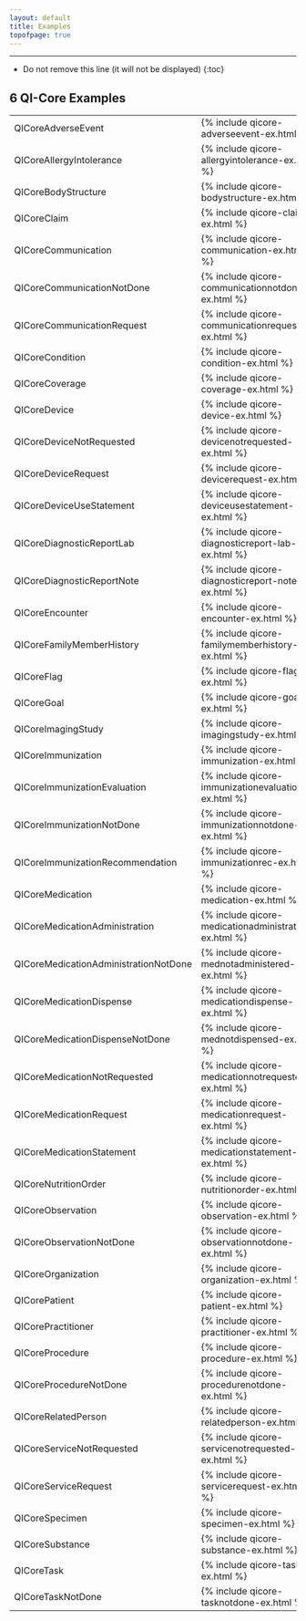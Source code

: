 ```yaml
---
layout: default
title: Examples
topofpage: true
---
```


---

<!-- TOC  the css styling for this is \pages\assets\css\project.css under 'markdown-toc'-->

* Do not remove this line (it will not be displayed)
{:toc}

## 6 QI-Core Examples

<table class="list">
    <tr><td>QICoreAdverseEvent</td><td>{% include qicore-adverseevent-ex.html %}</td></tr>
    <tr><td>QICoreAllergyIntolerance</td><td>{% include qicore-allergyintolerance-ex.html %}</td></tr>
    <tr><td>QICoreBodyStructure</td><td>{% include qicore-bodystructure-ex.html %}</td></tr>
    <tr><td>QICoreClaim</td><td>{% include qicore-claim-ex.html %}</td></tr>
    <tr><td>QICoreCommunication</td><td>{% include qicore-communication-ex.html %}</td></tr>
    <tr><td>QICoreCommunicationNotDone</td><td>{% include qicore-communicationnotdone-ex.html %}</td></tr>
    <tr><td>QICoreCommunicationRequest</td><td>{% include qicore-communicationrequest-ex.html %}</td></tr>
    <tr><td>QICoreCondition</td><td>{% include qicore-condition-ex.html %}</td></tr>
    <tr><td>QICoreCoverage</td><td>{% include qicore-coverage-ex.html %}</td></tr>
    <tr><td>QICoreDevice</td><td>{% include qicore-device-ex.html %}</td></tr>
    <tr><td>QICoreDeviceNotRequested</td><td>{% include qicore-devicenotrequested-ex.html %}</td></tr>
    <tr><td>QICoreDeviceRequest</td><td>{% include qicore-devicerequest-ex.html %}</td></tr>
    <tr><td>QICoreDeviceUseStatement</td><td>{% include qicore-deviceusestatement-ex.html %}</td></tr>
    <tr><td>QICoreDiagnosticReportLab</td><td>{% include qicore-diagnosticreport-lab-ex.html %}</td></tr>
    <tr><td>QICoreDiagnosticReportNote</td><td>{% include qicore-diagnosticreport-note-ex.html %}</td></tr>
    <tr><td>QICoreEncounter</td><td>{% include qicore-encounter-ex.html %}</td></tr>
    <tr><td>QICoreFamilyMemberHistory</td><td>{% include qicore-familymemberhistory-ex.html %}</td></tr>
    <tr><td>QICoreFlag</td><td>{% include qicore-flag-ex.html %}</td></tr>
    <tr><td>QICoreGoal</td><td>{% include qicore-goal-ex.html %}</td></tr>
    <tr><td>QICoreImagingStudy</td><td>{% include qicore-imagingstudy-ex.html %}</td></tr>
    <tr><td>QICoreImmunization</td><td>{% include qicore-immunization-ex.html %}</td></tr>
    <tr><td>QICoreImmunizationEvaluation</td><td>{% include qicore-immunizationevaluation-ex.html %}</td></tr>
    <tr><td>QICoreImmunizationNotDone</td><td>{% include qicore-immunizationnotdone-ex.html %}</td></tr>
    <tr><td>QICoreImmunizationRecommendation</td><td>{% include qicore-immunizationrec-ex.html %}</td></tr>
    <tr><td>QICoreMedication</td><td>{% include qicore-medication-ex.html %}</td></tr>
    <tr><td>QICoreMedicationAdministration</td><td>{% include qicore-medicationadministration-ex.html %}</td></tr>
    <tr><td>QICoreMedicationAdministrationNotDone</td><td>{% include qicore-mednotadministered-ex.html %}</td></tr>
    <tr><td>QICoreMedicationDispense</td><td>{% include qicore-medicationdispense-ex.html %}</td></tr>
    <tr><td>QICoreMedicationDispenseNotDone</td><td>{% include qicore-mednotdispensed-ex.html %}</td></tr>
    <tr><td>QICoreMedicationNotRequested</td><td>{% include qicore-medicationnotrequested-ex.html %}</td></tr>
    <tr><td>QICoreMedicationRequest</td><td>{% include qicore-medicationrequest-ex.html %}</td></tr>
    <tr><td>QICoreMedicationStatement</td><td>{% include qicore-medicationstatement-ex.html %}</td></tr>
    <tr><td>QICoreNutritionOrder</td><td>{% include qicore-nutritionorder-ex.html %}</td></tr>
    <tr><td>QICoreObservation</td><td>{% include qicore-observation-ex.html %}</td></tr>
    <tr><td>QICoreObservationNotDone</td><td>{% include qicore-observationnotdone-ex.html %}</td></tr>
    <tr><td>QICoreOrganization</td><td>{% include qicore-organization-ex.html %}</td></tr>
    <tr><td>QICorePatient</td><td>{% include qicore-patient-ex.html %}</td></tr>
    <tr><td>QICorePractitioner</td><td>{% include qicore-practitioner-ex.html %}</td></tr>
    <tr><td>QICoreProcedure</td><td>{% include qicore-procedure-ex.html %}</td></tr>
    <tr><td>QICoreProcedureNotDone</td><td>{% include qicore-procedurenotdone-ex.html %}</td></tr>
    <tr><td>QICoreRelatedPerson</td><td>{% include qicore-relatedperson-ex.html %}</td></tr>
    <tr><td>QICoreServiceNotRequested</td><td>{% include qicore-servicenotrequested-ex.html %}</td></tr>
    <tr><td>QICoreServiceRequest</td><td>{% include qicore-servicerequest-ex.html %}</td></tr>
    <tr><td>QICoreSpecimen</td><td>{% include qicore-specimen-ex.html %}</td></tr>
    <tr><td>QICoreSubstance</td><td>{% include qicore-substance-ex.html %}</td></tr>
    <tr><td>QICoreTask</td><td>{% include qicore-task-ex.html %}</td></tr>
    <tr><td>QICoreTaskNotDone</td><td>{% include qicore-tasknotdone-ex.html %}</td></tr>

</table>
